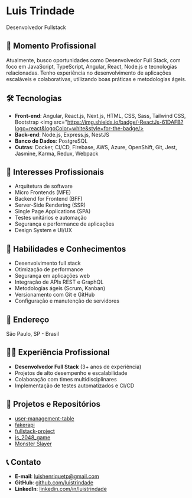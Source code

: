 # Luis Trindade
Desenvolvedor Fullstack
## 💼 Momento Profissional
Atualmente, busco oportunidades como Desenvolvedor Full Stack, com foco em JavaScript, TypeScript, Angular, React, Node.js e tecnologias relacionadas. Tenho experiência no desenvolvimento de aplicações escaláveis e colaborativas, utilizando boas práticas e metodologias ágeis.

## 🛠️ Tecnologias
- **Front-end**: Angular, React.js, Next.js, HTML, CSS, Sass, Tailwind CSS, Bootstrap
  <img src="https://img.shields.io/badge/-ReactJs-61DAFB?logo=react&logoColor=white&style=for-the-badge/>
- **Back-end**: Node.js, Express.js, NestJS
- **Banco de Dados**: PostgreSQL
- **Outras**: Docker, CI/CD, Firebase, AWS, Azure, OpenShift, Git, Jest, Jasmine, Karma, Redux, Webpack

## 🎯 Interesses Profissionais
- Arquitetura de software
- Micro Frontends (MFE)
- Backend for Frontend (BFF)
- Server-Side Rendering (SSR)
- Single Page Applications (SPA)
- Testes unitários e automação
- Segurança e performance de aplicações
- Design System e UI/UX

## 🔑 Habilidades e Conhecimentos
- Desenvolvimento full stack
- Otimização de performance
- Segurança em aplicações web
- Integração de APIs REST e GraphQL
- Metodologias ágeis (Scrum, Kanban)
- Versionamento com Git e GitHub
- Configuração e manutenção de servidores

## 📍 Endereço
São Paulo, SP - Brasil

## 👨‍💻 Experiência Profissional
- **Desenvolvedor Full Stack** (3+ anos de experiência)
- Projetos de alto desempenho e escalabilidade
- Colaboração com times multidisciplinares
- Implementação de testes automatizados e CI/CD

## 🚀 Projetos e Repositórios
- [user-management-table](https://github.com/luistrindade/user-management-table)
- [fakerapi](https://github.com/luistrindade/fakerapi)
- [fullstack-project](https://github.com/luistrindade/fullstack-project)
- [js_2048_game](https://github.com/luistrindade/js_2048_game)
- [Monster Slayer](https://github.com/luistrindade/monster-slayer)

## 📞 Contato
- **E-mail**: luishenriquetp@gmail.com
- **GitHub**: [github.com/luistrindade](https://github.com/luistrindade)
- **LinkedIn**: [linkedin.com/in/luistrindade](https://linkedin.com/in/luistrindade)

